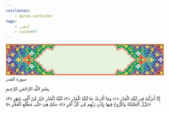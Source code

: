 ```yaml
---
cssclasses:
    - quran-container
tags:
    - القدر
    - surah#97
---
```

<div class="quran-container">
<span class="second-border"></span>
<span class="border"></span>
<div class="head-container">
<img src="https://raw.githubusercontent.com/LORDyyyyy/obsidian-the_quran_vault/main/The%20Quran%20Vault/src/webview/surah_head.png" height=100>
<div class="surah-name">
<span class="surah-name-fnt">سورة القدر</span>
</div>
</div>
<div class="quran-content">
<div class="name-of-god"> <p> بِسْمِ اللَّهِ الرَّحْمَنِ الرَّحِيمِ </p></div>
<p>
<span class="sign" id="f1">إِنَّا أَنزَلْنَهُ فِى لَيْلَةِ الْقَدْرِ <span>﴿</span>١<span>﴾</span></span>
<span class="sign" id="f2">وَمَا أَدْرَىكَ مَا لَيْلَةُ الْقَدْرِ <span>﴿</span>٢<span>﴾</span></span>
<span class="sign" id="f3">لَيْلَةُ الْقَدْرِ خَيْرٌ مِّنْ أَلْفِ شَهْرٍ <span>﴿</span>٣<span>﴾</span></span>
<span class="sign" id="f4">تَنَزَّلُ الْمَلَئِكَةُ وَالرُّوحُ فِيهَا بِإِذْنِ رَبِّهِم مِّن كُلِّ أَمْرٍ <span>﴿</span>٤<span>﴾</span></span>
<span class="sign" id="f5">سَلَمٌ هِىَ حَتَّى مَطْلَعِ الْفَجْرِ <span>﴿</span>٥<span>﴾</span></span>

</p>
</div>
<span class="border" style="margin-top:25px;"></span>
<span class="second-border-bottom"></span>
</div>
